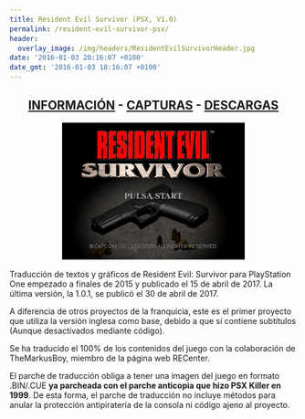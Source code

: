 ```yaml
---
title: Resident Evil Survivor (PSX, V1.0)
permalink: /resident-evil-survivor-psx/
header:
  overlay_image: /img/headers/ResidentEvilSurvivorHeader.jpg
date: '2016-01-03 20:16:07 +0100'
date_gmt: '2016-01-03 18:16:07 +0100'
---
```

<h2 style="text-align: center;"><strong><a href="/resident-evil-survivor-psx/informacion/">INFORMACIÓN</a> - <a href="/resident-evil-survivor-psx/capturas/">CAPTURAS</a> - <a href="/resident-evil-survivor-psx/descargar/">DESCARGAS</a></strong></h2>
<center><img src="/img/2017/04/RESURVIVOR-20170407-02.jpg" alt="Resident Evil Survivor para PSX" /></center>

Traducción de textos y gráficos de Resident Evil: Survivor para PlayStation One empezado 
a finales de 2015 y publicado el 15 de abril de 2017. La última versión, la 1.0.1, se publicó 
el 30 de abril de 2017.

A diferencia de otros proyectos de la franquicia, este es el primer proyecto que utiliza la 
versión inglesa como base, debido a que sí contiene subtítulos (Aunque desactivados mediante 
código).

Se ha traducido el 100% de los contenidos del juego con la colaboración de TheMarkusBoy, miembro 
de la página web RECenter.

El parche de traducción obliga a tener una imagen del juego en formato .BIN/.CUE **ya parcheada con 
el parche anticopia que hizo PSX Killer en 1999**. De esta forma, el parche de traducción no incluye 
métodos para anular la protección antipiratería de la consola ni código ajeno al proyecto.